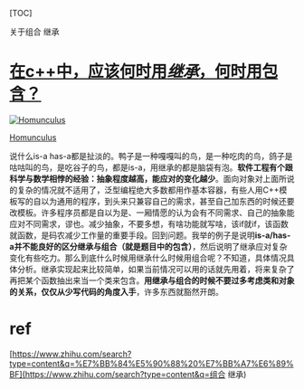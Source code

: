 [TOC]

关于组合 继承

# [在c++中，应该何时用*继承*，何时用包含？](https://www.zhihu.com/question/47146791/answer/104594884)

[![Homunculus](https://pic4.zhimg.com/50/ccf8d81e1_s.jpg)](https://www.zhihu.com/people/faith_gmb)

[Homunculus](https://www.zhihu.com/people/faith_gmb)



说什么is-a has-a都是扯淡的。鸭子是一种嘎嘎叫的鸟，是一种吃肉的鸟，鸽子是咕咕叫的鸟，是吃谷子的鸟，都是is-a，用继承的都是脑袋有泡。**软件工程有个跟科学与数学相悖的经验：抽象程度越高，能应对的变化越少**。面向对象对上面所说的复杂的情况就不适用了，泛型编程绝大多数都用作基本容器，有些人用C++模板写的自以为通用的程序，到头来只兼容自己的需求，甚至自己加东西的时候还要改模板。许多程序员都是自以为是、一厢情愿的认为会有不同需求、自己的抽象能应对不同需求，谬也。减少抽象，不要多想，有啥功能就写啥，该if就if，该函数就函数，是码农减少工作量的重要手段。回到问题。我举的例子是说明**is-a/has-a并不能良好的区分继承与组合（就是题目中的包含）**，然后说明了继承应对复杂变化有些吃力。那么到底什么时候用继承什么时候用组合呢？不知道，具体情况具体分析。继承实现起来比较简单，如果当前情况可以用的话就先用着，将来复杂了再把某个函数抽出来当一个类来包含。**用继承与组合的时候不要过多考虑类和对象的关系，仅仅从少写代码的角度入手**，许多东西就豁然开朗。





# ref

[https://www.zhihu.com/search?type=content&q=%E7%BB%84%E5%90%88%20%E7%BB%A7%E6%89%BF](https://www.zhihu.com/search?type=content&q=组合 继承)

